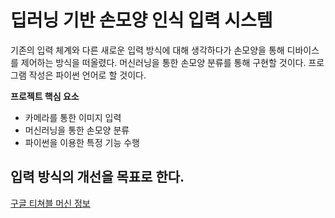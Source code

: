 딥러닝 기반 손모양 인식 입력 시스템
==================================

기존의 입력 체계와 다른 새로운 입력 방식에 대해 생각하다가 손모양을 통해 디바이스를 제어하는 방식을 떠올렸다. 머신러닝을 통한 손모양 분류를 통해 구현할 것이다. 프로그램 작성은 파이썬 언어로 할 것이다.

**프로젝트 핵심 요소**

- 카메라를 통한 이미지 입력
- 머신러닝을 통한 손모양 분류
- 파이썬을 이용한 특정 기능 수행

## 입력 방식의 개선을 목표로 한다.

[구글 티쳐블 머신 정보](https://teachablemachine.withgoogle.com)
